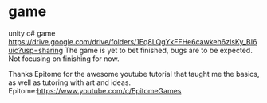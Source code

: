 # game
unity c# game
https://drive.google.com/drive/folders/1Eq8LQgYkFFHe6cawkeh6zIsKy_BI6uic?usp=sharing
The game is yet to bet finished, bugs are to be expected. Not focusing on finishing for now. 

Thanks Epitome for the awesome youtube tutorial that taught me the basics, as well as tutoring with art and ideas.
Epitome:https://www.youtube.com/c/EpitomeGames
